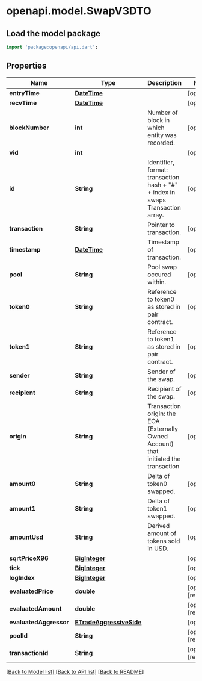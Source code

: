 # openapi.model.SwapV3DTO

## Load the model package
```dart
import 'package:openapi/api.dart';
```

## Properties
Name | Type | Description | Notes
------------ | ------------- | ------------- | -------------
**entryTime** | [**DateTime**](DateTime.md) |  | [optional] 
**recvTime** | [**DateTime**](DateTime.md) |  | [optional] 
**blockNumber** | **int** | Number of block in which entity was recorded. | [optional] 
**vid** | **int** |  | [optional] 
**id** | **String** | Identifier, format: transaction hash + \"#\" + index in swaps Transaction array. | [optional] 
**transaction** | **String** | Pointer to transaction. | [optional] 
**timestamp** | [**DateTime**](DateTime.md) | Timestamp of transaction. | [optional] 
**pool** | **String** | Pool swap occured within. | [optional] 
**token0** | **String** | Reference to token0 as stored in pair contract. | [optional] 
**token1** | **String** | Reference to token1 as stored in pair contract. | [optional] 
**sender** | **String** | Sender of the swap. | [optional] 
**recipient** | **String** | Recipient of the swap. | [optional] 
**origin** | **String** | Transaction origin: the EOA (Externally Owned Account) that initiated the transaction | [optional] 
**amount0** | **String** | Delta of token0 swapped. | [optional] 
**amount1** | **String** | Delta of token1 swapped. | [optional] 
**amountUsd** | **String** | Derived amount of tokens sold in USD. | [optional] 
**sqrtPriceX96** | [**BigInteger**](BigInteger.md) |  | [optional] 
**tick** | [**BigInteger**](BigInteger.md) |  | [optional] 
**logIndex** | [**BigInteger**](BigInteger.md) |  | [optional] 
**evaluatedPrice** | **double** |  | [optional] [readonly] 
**evaluatedAmount** | **double** |  | [optional] [readonly] 
**evaluatedAggressor** | [**ETradeAggressiveSide**](ETradeAggressiveSide.md) |  | [optional] 
**poolId** | **String** |  | [optional] [readonly] 
**transactionId** | **String** |  | [optional] [readonly] 

[[Back to Model list]](../README.md#documentation-for-models) [[Back to API list]](../README.md#documentation-for-api-endpoints) [[Back to README]](../README.md)


